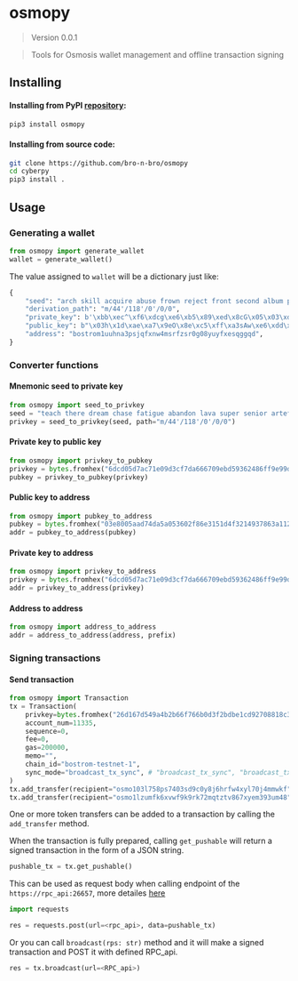 # osmopy

> Version 0.0.1

> Tools for Osmosis wallet management and offline transaction signing


## Installing

#### Installing from PyPI [repository](https://pypi.org/project/osmopy):

```bash
pip3 install osmopy
```

#### Installing from source code:

```bash
git clone https://github.com/bro-n-bro/osmopy
cd cyberpy
pip3 install .
```

## Usage

### Generating a wallet

```python
from osmopy import generate_wallet
wallet = generate_wallet()
```

The value assigned to `wallet` will be a dictionary just like:

```python
{
    "seed": "arch skill acquire abuse frown reject front second album pizza hill slogan guess random wonder benefit industry custom green ill moral daring glow elevator",
    "derivation_path": "m/44'/118'/0'/0/0",
    "private_key": b'\xbb\xec^\xf6\xdcg\xe6\xb5\x89\xed\x8cG\x05\x03\xdf0:\xc9\x8b \x85\x8a\x14\x12\xd7\xa6a\x01\xcd\xf8\x88\x93',
    "public_key": b"\x03h\x1d\xae\xa7\x9eO\x8e\xc5\xff\xa3sAw\xe6\xdd\xc9\xb8b\x06\x0eo\xc5a%z\xe3\xff\x1e\xd2\x8e5\xe7",
    "address": "bostrom1uuhna3psjqfxnw4msrfzsr0g08yuyfxesqggqd",
}
 ```

### Converter functions

#### Mnemonic seed to private key

```python
from osmopy import seed_to_privkey
seed = "teach there dream chase fatigue abandon lava super senior artefact close upgrade"
privkey = seed_to_privkey(seed, path="m/44'/118'/0'/0/0")
 ```

#### Private key to public key

```python
from osmopy import privkey_to_pubkey
privkey = bytes.fromhex("6dcd05d7ac71e09d3cf7da666709ebd59362486ff9e99db0e8bc663570515afa")
pubkey = privkey_to_pubkey(privkey)
 ```

#### Public key to address

```python
from osmopy import pubkey_to_address
pubkey = bytes.fromhex("03e8005aad74da5a053602f86e3151d4f3214937863a11299c960c28d3609c4775")
addr = pubkey_to_address(pubkey)
 ```

#### Private key to address

```python
from osmopy import privkey_to_address
privkey = bytes.fromhex("6dcd05d7ac71e09d3cf7da666709ebd59362486ff9e99db0e8bc663570515afa")
addr = privkey_to_address(privkey)
 ```

#### Address to address

```python
from osmopy import address_to_address
addr = address_to_address(address, prefix)
 ```

### Signing transactions

#### Send transaction

```python
from osmopy import Transaction
tx = Transaction(
    privkey=bytes.fromhex("26d167d549a4b2b66f766b0d3f2bdbe1cd92708818c338ff453abde316a2bd59"),
    account_num=11335,
    sequence=0,
    fee=0,
    gas=200000,
    memo="",
    chain_id="bostrom-testnet-1",
    sync_mode="broadcast_tx_sync", # "broadcast_tx_sync", "broadcast_tx_async", "broadcast_tx_commit"
)
tx.add_transfer(recipient="osmo103l758ps7403sd9c0y8j6hrfw4xyl70j4mmwkf", amount=387000)
tx.add_transfer(recipient="osmo1lzumfk6xvwf9k9rk72mqtztv867xyem393um48", amount=123)
```

One or more token transfers can be added to a transaction by calling the `add_transfer` method.

When the transaction is fully prepared, calling `get_pushable` will return a signed transaction in the form of a JSON string.

```python
pushable_tx = tx.get_pushable()
```

 This can be used as request body when calling endpoint of the `https://rpc_api:26657`, more detailes [here](https://docs.tendermint.com/master/rpc/#/Tx/broadcast_tx_sync)

```python
import requests

res = requests.post(url=<rpc_api>, data=pushable_tx)
```

Or you can call `broadcast(rps: str)` method and it will make a signed transaction and POST it with defined RPC_api.

```python
res = tx.broadcast(url=<RPC_api>)
```
